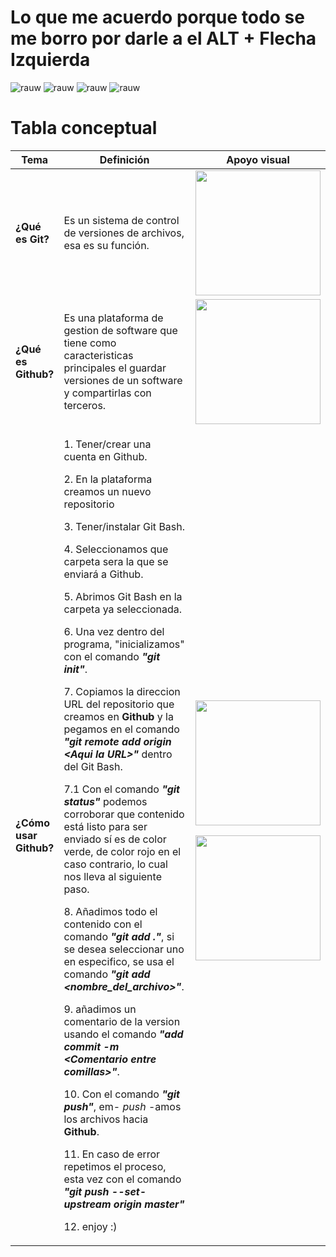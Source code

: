 # Lo que me acuerdo porque todo se me borro por darle a el ALT + Flecha Izquierda

![rauw](https://media.tenor.com/qJRMLPlR3_8AAAAj/maxwell-cat.gif)
![rauw](https://media.tenor.com/qJRMLPlR3_8AAAAj/maxwell-cat.gif)
![rauw](https://media.tenor.com/qJRMLPlR3_8AAAAj/maxwell-cat.gif)
![rauw](https://media.tenor.com/qJRMLPlR3_8AAAAj/maxwell-cat.gif)

# Tabla conceptual

| **Tema** | **Definición** | **Apoyo visual** |
|----------|----------|----------|
| **¿Qué es Git?** | Es un sistema de control de versiones de archivos, esa es su función.    |  <img src="https://encrypted-tbn2.gstatic.com/images?q=tbn:ANd9GcQo4wTlhVo3naIn7eExW0P6wDn6bd81e1UyYJLYwLOtlrIooPory6KDm-KOYjGZmD9jXpiwy1_bI9EN7sQSxTxOf17EnT2MNXaliNlEgA" width=200 >   |
| **¿Qué es Github?** | Es una plataforma de gestion de software que tiene como caracteristicas principales el guardar versiones de un software y compartirlas con terceros. | <img src="https://cdn.prod.website-files.com/5f5a53e153805db840dae2db/64e79ca5aff2fb7295bfddf9_github-que-es.jpg" width=200 >  |
| **¿Cómo usar Github?**   | <p>1. Tener/crear una cuenta en Github. <p>2. En la plataforma creamos un nuevo repositorio <p>3. Tener/instalar Git Bash. <p>4. Seleccionamos que carpeta sera la que se enviará a Github. <p>5. Abrimos Git Bash en la carpeta ya seleccionada. <p>6. Una vez dentro del programa, "inicializamos" con el comando _**"git init"**_. <p>7. Copiamos la direccion URL del repositorio que creamos en **Github** y la pegamos en el comando _**"git remote add origin \<Aqui la URL\>"**_ dentro del Git Bash. <p>7.1 Con el comando _**"git status"**_ podemos corroborar que contenido está listo para ser enviado sí es de color verde, de color rojo en el caso contrario, lo cual nos lleva al siguiente paso. <p>8. Añadimos todo el contenido con el comando _**"git add ."**_, si se desea seleccionar uno en especifico, se usa el comando _**"git add \<nombre_del_archivo\>"**_. <p>9. añadimos un comentario de la version usando el comando _**"add commit -m \<Comentario entre comillas\>"**_. <p>10. Con el comando _**"git push"**_, em- _push_ -amos los archivos hacia **Github**. <p>11. En caso de error repetimos el proceso, esta vez con el comando _**"git push --set-upstream origin master"**_ <p>12. enjoy :\) | <img src="https://encrypted-tbn0.gstatic.com/images?q=tbn:ANd9GcQYRoCL3o92Bg93KvnWhLdADq0bFz9Eq0_K1w&s" width=200 > <p><img src="https://cdn.osxdaily.com/wp-content/uploads/2018/03/party-parrot-terminal.mov.gif" width=200 >   |


